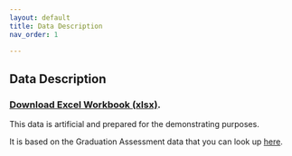 ```yaml
---
layout: default
title: Data Description
nav_order: 1

---
```


## Data Description  
  
### [Download Excel Workbook (xlsx)](https://github.com/ubc-library-rc/excel1/Excel_data.xlsx). 
   
   
This data is artificial and prepared for the demonstrating purposes.  

It is based on the Graduation Assessment data that you can look up [here](https://catalogue.data.gov.bc.ca/dataset/graduation-assessments/resource/44224f32-dc27-4f10-8703-8040ee3298bb).
